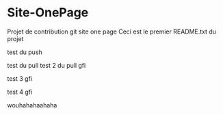 Site-OnePage
============

Projet de contribution git site one page
Ceci est le premier README.txt  du projet

test du push 

test du pull
test 2 du pull gfi

test 3 gfi

test 4 gfi

wouhahahaahaha
